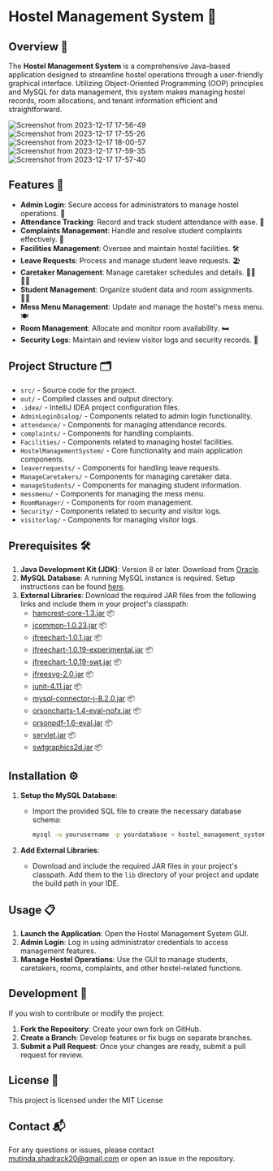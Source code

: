 # Hostel Management System 🏨

## Overview 🌟

The **Hostel Management System** is a comprehensive Java-based application designed to streamline hostel operations through a user-friendly graphical interface. Utilizing Object-Oriented Programming (OOP) principles and MySQL for data management, this system makes managing hostel records, room allocations, and tenant information efficient and straightforward.

![Screenshot from 2023-12-17 17-56-49](https://github.com/user-attachments/assets/236fcc54-fcbd-4921-8a4d-4e05435b81b9)
![Screenshot from 2023-12-17 17-55-26](https://github.com/user-attachments/assets/f91ecd40-7301-403b-820b-04b7988045f6)
![Screenshot from 2023-12-17 18-00-57](https://github.com/user-attachments/assets/ee5171bd-52b3-42a5-8fa5-a232a2f15b2b)
![Screenshot from 2023-12-17 17-59-35](https://github.com/user-attachments/assets/bafed8ff-5233-4ade-a339-fae66d843f61)
![Screenshot from 2023-12-17 17-57-40](https://github.com/user-attachments/assets/4ba9b298-1de2-446d-8f77-a31409f4b9a5)

## Features 🚀

- **Admin Login**: Secure access for administrators to manage hostel operations. 🔐
- **Attendance Tracking**: Record and track student attendance with ease. 📅
- **Complaints Management**: Handle and resolve student complaints effectively. 📝
- **Facilities Management**: Oversee and maintain hostel facilities. 🛠️
- **Leave Requests**: Process and manage student leave requests. 🏖️
- **Caretaker Management**: Manage caretaker schedules and details. 👨‍🏫👩‍🏫
- **Student Management**: Organize student data and room assignments. 🧑‍🎓
- **Mess Menu Management**: Update and manage the hostel's mess menu. 🍽️
- **Room Management**: Allocate and monitor room availability. 🛏️
- **Security Logs**: Maintain and review visitor logs and security records. 📜

## Project Structure 🗂️

- `src/` - Source code for the project.
- `out/` - Compiled classes and output directory.
- `.idea/` - IntelliJ IDEA project configuration files.
- `AdminLoginDialog/` - Components related to admin login functionality.
- `attendance/` - Components for managing attendance records.
- `complaints/` - Components for handling complaints.
- `Facilities/` - Components related to managing hostel facilities.
- `HostelManagementSystem/` - Core functionality and main application components.
- `leaverrequests/` - Components for handling leave requests.
- `ManageCaretakers/` - Components for managing caretaker data.
- `manageStudents/` - Components for managing student information.
- `messmenu/` - Components for managing the mess menu.
- `RoomManager/` - Components for room management.
- `Security/` - Components related to security and visitor logs.
- `visitorlog/` - Components for managing visitor logs.

## Prerequisites 🛠️

1. **Java Development Kit (JDK)**: Version 8 or later. Download from [Oracle](https://www.oracle.com/java/technologies/javase-jdk8-downloads.html).
2. **MySQL Database**: A running MySQL instance is required. Setup instructions can be found [here](https://dev.mysql.com/doc/mysql-installation-excerpt/5.7/en/).
3. **External Libraries**: Download the required JAR files from the following links and include them in your project's classpath:
   - [hamcrest-core-1.3.jar](https://search.maven.org/artifact/org.hamcrest/hamcrest-core/1.3/jar) 📦
   - [jcommon-1.0.23.jar](https://sourceforge.net/projects/jfreechart/files/jcommon/1.0.23/) 📦
   - [jfreechart-1.0.1.jar](https://sourceforge.net/projects/jfreechart/files/jfreechart/1.0.1/) 📦
   - [jfreechart-1.0.19-experimental.jar](https://sourceforge.net/projects/jfreechart/files/jfreechart/1.0.19/) 📦
   - [jfreechart-1.0.19-swt.jar](https://sourceforge.net/projects/jfreechart/files/jfreechart/1.0.19/) 📦
   - [jfreesvg-2.0.jar](https://sourceforge.net/projects/jfreesvg/files/jfreesvg/2.0/) 📦
   - [junit-4.11.jar](https://search.maven.org/artifact/junit/junit/4.11/jar) 📦
   - [mysql-connector-j-8.2.0.jar](https://dev.mysql.com/downloads/connector/j/) 📦
   - [orsoncharts-1.4-eval-nofx.jar](https://sourceforge.net/projects/orsoncharts/files/orsoncharts/1.4/) 📦
   - [orsonpdf-1.6-eval.jar](https://sourceforge.net/projects/orsonpdf/files/orsonpdf/1.6/) 📦
   - [servlet.jar](https://mvnrepository.com/artifact/javax.servlet/javax.servlet-api/4.0.1) 📦
   - [swtgraphics2d.jar](https://www.eclipse.org/swt/) 📦

## Installation ⚙️

1. **Setup the MySQL Database**:
    
    * Import the provided SQL file to create the necessary database schema:
        
      ```bash
      mysql -u yourusername -p yourdatabase < hostel_management_system.sql
      ```

2. **Add External Libraries**:
    
    * Download and include the required JAR files in your project's classpath. Add them to the `lib` directory of your project and update the build path in your IDE.



## Usage 📋

1. **Launch the Application**: Open the Hostel Management System GUI.
2. **Admin Login**: Log in using administrator credentials to access management features.
3. **Manage Hostel Operations**: Use the GUI to manage students, caretakers, rooms, complaints, and other hostel-related functions.

## Development 🤝

If you wish to contribute or modify the project:

1. **Fork the Repository**: Create your own fork on GitHub.
2. **Create a Branch**: Develop features or fix bugs on separate branches.
3. **Submit a Pull Request**: Once your changes are ready, submit a pull request for review.

## License 📜

This project is licensed under the MIT License 
## Contact 📬

For any questions or issues, please contact [mutinda.shadrack20@gmail.com](mailto:mutinda.shadrack20@gmail.com) or open an issue in the repository.

